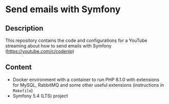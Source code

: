 # Send emails with Symfony

## Description
This repository contains the code and configurations for a YouTube streaming about how to send emails with Symfony (https://youtube.com/c/codenip)

## Content
- Docker environment with a container to run PHP 8.1.0 with extensions for MySQL, RabbitMQ and some other useful extensions (instructions in `Makefile`)
- Symfony 5.4 (LTS) project
